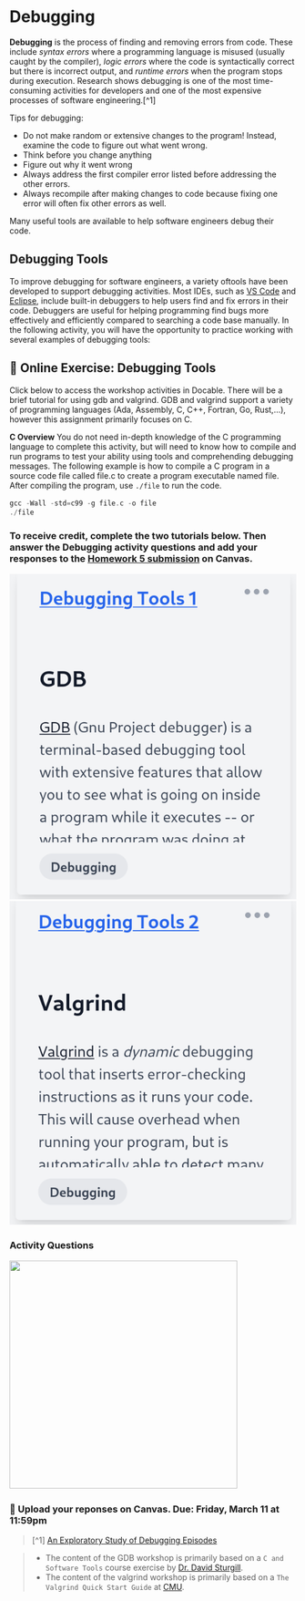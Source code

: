 # Debugging

**Debugging** is the process of finding and removing errors from code. These include _syntax errors_ where a programming language is misused (usually caught by the compiler), _logic errors_ where the code is syntactically correct but there is incorrect output, and _runtime errors_ when the program stops during execution. Research shows debugging is one of the most time-consuming activities for developers and one of the most expensive processes of software engineering.[^1]

Tips for debugging:
- Do not make random or extensive changes to the program! Instead, examine the code to figure out what went wrong.
- Think before you change anything
- Figure out why it went wrong
- Always address the first compiler error listed before addressing the other errors.
- Always recompile after making changes to code because fixing one error will often fix other errors as well.

Many useful tools are available to help software engineers debug their code. 

## Debugging Tools

To improve debugging for software engineers, a variety oftools have been developed to support debugging activities. Most IDEs, such as [VS Code](https://code.visualstudio.com/docs/editor/debugging) and [Eclipse](https://www.eclipse.org/community/eclipse_newsletter/2017/june/article1.php), include built-in debuggers to help users find and fix errors in their code. Debuggers are useful for helping programming find bugs more effectively and efficiently compared to searching a code base manually. In the following activity, you will have the opportunity to practice working with several examples of debugging tools:


## 📒 Online Exercise: Debugging Tools

Click below to access the workshop activities in Docable. There will be a brief tutorial for using gdb and valgrind. GDB and valgrind support a variety of programming languages (Ada, Assembly, C, C++, Fortran, Go, Rust,...), however this assignment primarily focuses on C. 

**C Overview**
You do not need in-depth knowledge of the C programming language to complete this activity, but will need to know how to compile and run programs to test your ability using tools and comprehending debugging messages. The following example is how to compile a C program in a source code file called file.c to create a program executable named file. After compiling the program, use `./file` to run the code. 

```c
gcc -Wall -std=c99 -g file.c -o file
./file
```

### To receive credit, complete the two tutorials below. Then answer the Debugging activity questions and add your responses to the [Homework 5 submission](https://canvas.vt.edu/courses/145256/assignments/1384322) on Canvas.

<a href="https://devops.docable.cloud/dcbrown/v/6214036d5872b78ccff4fea3">
<img src="resources/imgs/gdb-preview.png">
</a>

<a href="https://devops.docable.cloud/dcbrown/v/62223149362731820848f3af">
<img src="resources/imgs/valgrind-preview.png">
</a>

### Activity Questions

<a href="https://devops.docable.cloud/dcbrown/v/62228104362731820848f3f6">
<img src="resources/imgs/debug.png" width="400" height="400" />
</a>

### 📝 Upload your reponses on Canvas. Due: Friday, March 11 at 11:59pm

> [^1] [An Exploratory Study of Debugging Episodes](https://arxiv.org/pdf/2105.02162.pdf)

> * The content of the GDB workshop is primarily based on a `C and Software Tools` course exercise by [Dr. David Sturgill](https://www.csc.ncsu.edu/people/dbsturgi).
> * The content of the valgrind workshop is primarily based on a `The Valgrind Quick Start Guide` at [CMU](https://www.cs.cmu.edu/afs/cs.cmu.edu/project/cmt-40/Nice/RuleRefinement/bin/valgrind-3.2.0/docs/html/index.html).
